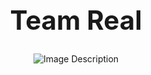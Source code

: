 <h1 align="center" style="font-size: 3em;">Team Real</h1>
<p align="center">
  <img src="https://github.com/real-vit/.github/assets/110327345/6d983730-87a4-45f8-a8c6-eea1318b05d5" alt="Image Description">
</p>
